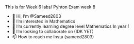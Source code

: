 
This is for Week 6 labs/ Pyhton Exam week 8

- 👋 Hi, I’m @Sameed2803
- 👀 I’m interested in Mathematics
- 🌱 I’m currently learning degree level Mathematics In year 1
- 💞️ I’m looking to collaborate on (IDK YET)
- 📫 How to reach me Insta (sameed2803)

<!---
Sameed2803/Sameed2803 is a ✨ special ✨ repository because its `README.md` (this file) appears on your GitHub profile.
You can click the Preview link to take a look at your changes.
--->
